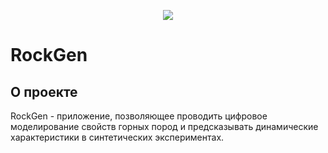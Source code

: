 <p align="center"><img src="https://github.com/Rcon55/RockGen/blob/master/frontend/static/images/biglogo.png"></p>

# RockGen
## О проекте

RockGen - приложение, позволяющее проводить цифровое моделирование свойств горных пород и предсказывать динамические характеристики в 
синтетических экспериментах.
